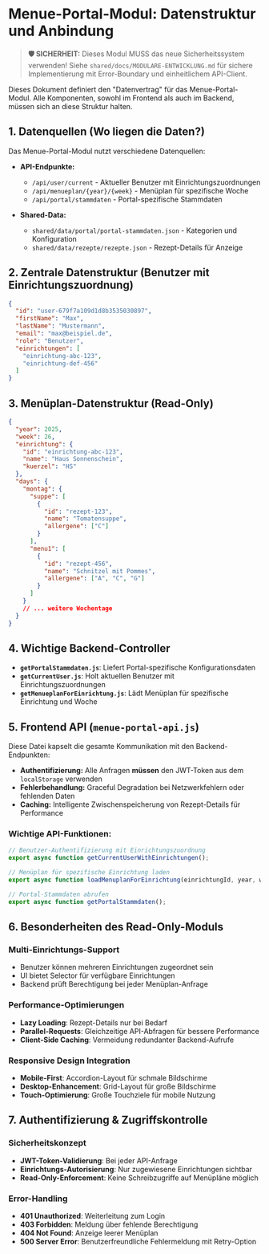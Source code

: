 # Menue-Portal-Modul: Datenstruktur und Anbindung

> **🛡️ SICHERHEIT:** Dieses Modul MUSS das neue Sicherheitssystem verwenden! Siehe `shared/docs/MODULARE-ENTWICKLUNG.md` für sichere Implementierung mit Error-Boundary und einheitlichem API-Client.

Dieses Dokument definiert den "Datenvertrag" für das Menue-Portal-Modul. Alle Komponenten, sowohl im Frontend als auch im Backend, müssen sich an diese Struktur halten.

## 1. Datenquellen (Wo liegen die Daten?)

Das Menue-Portal-Modul nutzt verschiedene Datenquellen:

- **API-Endpunkte:**
  - `/api/user/current` - Aktueller Benutzer mit Einrichtungszuordnungen
  - `/api/menueplan/{year}/{week}` - Menüplan für spezifische Woche
  - `/api/portal/stammdaten` - Portal-spezifische Stammdaten

- **Shared-Data:**
  - `shared/data/portal/portal-stammdaten.json` - Kategorien und Konfiguration
  - `shared/data/rezepte/rezepte.json` - Rezept-Details für Anzeige

## 2. Zentrale Datenstruktur (Benutzer mit Einrichtungszuordnung)

```json
{
  "id": "user-679f7a109d1d8b3535030897",
  "firstName": "Max",
  "lastName": "Mustermann", 
  "email": "max@beispiel.de",
  "role": "Benutzer",
  "einrichtungen": [
    "einrichtung-abc-123",
    "einrichtung-def-456"
  ]
}
```

## 3. Menüplan-Datenstruktur (Read-Only)

```json
{
  "year": 2025,
  "week": 26,
  "einrichtung": {
    "id": "einrichtung-abc-123",
    "name": "Haus Sonnenschein",
    "kuerzel": "HS"
  },
  "days": {
    "montag": {
      "suppe": [
        {
          "id": "rezept-123",
          "name": "Tomatensuppe",
          "allergene": ["C"]
        }
      ],
      "menu1": [
        {
          "id": "rezept-456", 
          "name": "Schnitzel mit Pommes",
          "allergene": ["A", "C", "G"]
        }
      ]
    }
    // ... weitere Wochentage
  }
}
```

## 4. Wichtige Backend-Controller

- **`getPortalStammdaten.js`**: Liefert Portal-spezifische Konfigurationsdaten
- **`getCurrentUser.js`**: Holt aktuellen Benutzer mit Einrichtungszuordnungen
- **`getMenueplanForEinrichtung.js`**: Lädt Menüplan für spezifische Einrichtung und Woche

## 5. Frontend API (`menue-portal-api.js`)

Diese Datei kapselt die gesamte Kommunikation mit den Backend-Endpunkten:

- **Authentifizierung:** Alle Anfragen **müssen** den JWT-Token aus dem `localStorage` verwenden
- **Fehlerbehandlung:** Graceful Degradation bei Netzwerkfehlern oder fehlenden Daten
- **Caching:** Intelligente Zwischenspeicherung von Rezept-Details für Performance

### Wichtige API-Funktionen:

```javascript
// Benutzer-Authentifizierung mit Einrichtungszuordnung
export async function getCurrentUserWithEinrichtungen();

// Menüplan für spezifische Einrichtung laden
export async function loadMenuplanForEinrichtung(einrichtungId, year, week);

// Portal-Stammdaten abrufen
export async function getPortalStammdaten();
```

## 6. Besonderheiten des Read-Only-Moduls

### Multi-Einrichtungs-Support
- Benutzer können mehreren Einrichtungen zugeordnet sein
- UI bietet Selector für verfügbare Einrichtungen
- Backend prüft Berechtigung bei jeder Menüplan-Anfrage

### Performance-Optimierungen
- **Lazy Loading**: Rezept-Details nur bei Bedarf
- **Parallel-Requests**: Gleichzeitige API-Abfragen für bessere Performance
- **Client-Side Caching**: Vermeidung redundanter Backend-Aufrufe

### Responsive Design Integration
- **Mobile-First**: Accordion-Layout für schmale Bildschirme
- **Desktop-Enhancement**: Grid-Layout für große Bildschirme
- **Touch-Optimierung**: Große Touchziele für mobile Nutzung

## 7. Authentifizierung & Zugriffskontrolle

### Sicherheitskonzept
- **JWT-Token-Validierung**: Bei jeder API-Anfrage
- **Einrichtungs-Autorisierung**: Nur zugewiesene Einrichtungen sichtbar
- **Read-Only-Enforcement**: Keine Schreibzugriffe auf Menüpläne möglich

### Error-Handling
- **401 Unauthorized**: Weiterleitung zum Login
- **403 Forbidden**: Meldung über fehlende Berechtigung
- **404 Not Found**: Anzeige leerer Menüplan
- **500 Server Error**: Benutzerfreundliche Fehlermeldung mit Retry-Option 